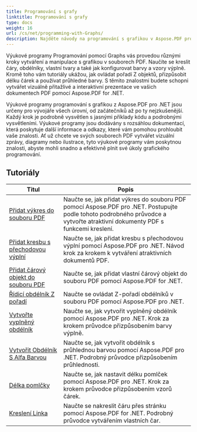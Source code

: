 ```yaml
---
title: Programování s grafy
linktitle: Programování s grafy
type: docs
weight: 16
url: /cs/net/programming-with-Graphs/
description: Najděte návody na programování s grafikou v Aspose.PDF pro .NET. Naučte se vytvářet a přizpůsobovat grafiku v dokumentech PDF.
---
```

Výukové programy Programování pomocí Graphs vás provedou různými kroky vytváření a manipulace s grafikou v souborech PDF. Naučíte se kreslit čáry, obdélníky, vlastní tvary a také jak konfigurovat barvy a vzory výplně. Kromě toho vám tutoriály ukážou, jak ovládat pořadí Z objektů, přizpůsobit délku čárek a používat průhledné barvy. S těmito znalostmi budete schopni vytvářet vizuálně přitažlivé a interaktivní prezentace ve vašich dokumentech PDF pomocí Aspose.PDF for .NET.

Výukové programy programování s grafikou z Aspose.PDF pro .NET jsou určeny pro vývojáře všech úrovní, od začátečníků až po ty nejzkušenější. Každý krok je podrobně vysvětlen s jasnými příklady kódu a podrobnými vysvětleními. Výukové programy jsou dodávány s rozsáhlou dokumentací, která poskytuje další informace a odkazy, které vám pomohou prohloubit vaše znalosti. Ať už chcete ve svých souborech PDF vytvářet vizuální zprávy, diagramy nebo ilustrace, tyto výukové programy vám poskytnou znalosti, abyste mohli snadno a efektivně plnit své úkoly grafického programování.

## Tutoriály
| Titul | Popis |
| --- | --- | 
| [Přidat výkres do souboru PDF](./add-drawing/) | Naučte se, jak přidat výkres do souboru PDF pomocí Aspose.PDF pro .NET. Postupujte podle tohoto podrobného průvodce a vytvořte atraktivní dokumenty PDF s funkcemi kreslení. |  
| [Přidat kresbu s přechodovou výplní](./add-drawing-with-gradient-fill/) | Naučte se, jak přidat kresbu s přechodovou výplní pomocí Aspose.PDF pro .NET. Návod krok za krokem k vytváření atraktivních dokumentů PDF. |  
| [Přidat čárový objekt do souboru PDF](./add-line-object/) | Naučte se, jak přidat vlastní čárový objekt do souboru PDF pomocí Aspose.PDF for .NET. |  
| [Řídicí obdélník Z pořadí](./control-rectangle-z-order/) | Naučte se ovládat Z-pořadí obdélníků v souboru PDF pomocí Aspose.PDF pro .NET.  |  
| [Vytvořte vyplněný obdélník](./create-filled-rectangle/) | Naučte se, jak vytvořit vyplněný obdélník pomocí Aspose.PDF pro .NET. Krok za krokem průvodce přizpůsobením barvy výplně. |  
| [Vytvořit Obdélník S Alfa Barvou](./create-rectangle-with-alpha-color/) | Naučte se, jak vytvořit obdélník s průhlednou barvou pomocí Aspose.PDF pro .NET. Podrobný průvodce přizpůsobením průhlednosti. |  
| [Délka pomlčky](./dash-length/) | Naučte se, jak nastavit délku pomlček pomocí Aspose.PDF pro .NET. Krok za krokem průvodce přizpůsobením vzorů čárek. |  
| [Kreslení Linka](./drawing-line/) | Naučte se nakreslit čáru přes stránku pomocí Aspose.PDF for .NET. Podrobný průvodce vytvářením vlastních čar. |  